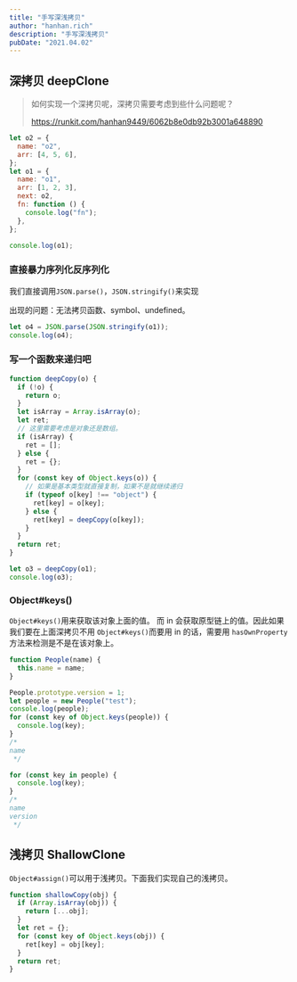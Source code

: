 ```yaml
---
title: "手写深浅拷贝"
author: "hanhan.rich"
description: "手写深浅拷贝"
pubDate: "2021.04.02"
---
```


## 深拷贝 deepClone

> 如何实现一个深拷贝呢，深拷贝需要考虑到些什么问题呢？
>
> https://runkit.com/hanhan9449/6062b8e0db92b3001a648890

```javascript
let o2 = {
  name: "o2",
  arr: [4, 5, 6],
};
let o1 = {
  name: "o1",
  arr: [1, 2, 3],
  next: o2,
  fn: function () {
    console.log("fn");
  },
};

console.log(o1);
```

### 直接暴力序列化反序列化

我们直接调用`JSON.parse()`，`JSON.stringify()`来实现

出现的问题：无法拷贝函数、symbol、undefined。

```javascript
let o4 = JSON.parse(JSON.stringify(o1));
console.log(o4);
```

### 写一个函数来递归吧

```javascript
function deepCopy(o) {
  if (!o) {
    return o;
  }
  let isArray = Array.isArray(o);
  let ret;
  // 这里需要考虑是对象还是数组。
  if (isArray) {
    ret = [];
  } else {
    ret = {};
  }
  for (const key of Object.keys(o)) {
    // 如果是基本类型就直接复制，如果不是就继续递归
    if (typeof o[key] !== "object") {
      ret[key] = o[key];
    } else {
      ret[key] = deepCopy(o[key]);
    }
  }
  return ret;
}

let o3 = deepCopy(o1);
console.log(o3);
```

### Object#keys()

`Object#keys()`用来获取该对象上面的值。 而 in 会获取原型链上的值。因此如果我们要在上面深拷贝不用 `Object#keys()`而要用 in 的话，需要用 `hasOwnProperty` 方法来检测是不是在该对象上。

```javascript
function People(name) {
  this.name = name;
}

People.prototype.version = 1;
let people = new People("test");
console.log(people);
for (const key of Object.keys(people)) {
  console.log(key);
}
/*
name
 */

for (const key in people) {
  console.log(key);
}
/*
name
version
 */
```

## 浅拷贝 ShallowClone

`Object#assign()`可以用于浅拷贝。下面我们实现自己的浅拷贝。

```javascript
function shallowCopy(obj) {
  if (Array.isArray(obj)) {
    return [...obj];
  }
  let ret = {};
  for (const key of Object.keys(obj)) {
    ret[key] = obj[key];
  }
  return ret;
}
```
